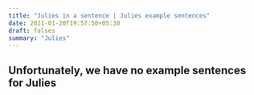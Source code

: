 ```yaml
---
title: "Julies in a sentence | Julies example sentences"
date: 2021-01-20T19:57:50+05:30
draft: falses
summary: "Julies"
---
```

## Unfortunately, we have no example sentences for Julies                 
